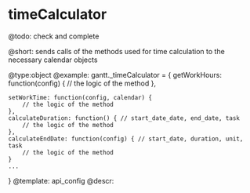 timeCalculator
=============

@todo:
	check and complete


@short:
	sends calls of the methods used for time calculation to the necessary calendar objects

@type:object
@example:
gantt._timeCalculator = {
	getWorkHours: function(config) {
		// the logic of the method
	},

	setWorkTime: function(config, calendar) {
		// the logic of the method
	},
    calculateDuration: function() { // start_date_date, end_date, task
		// the logic of the method
	},
	calculateEndDate: function(config) { // start_date, duration, unit, task
		// the logic of the method
	}
    ...
}
@template:	api_config
@descr:


